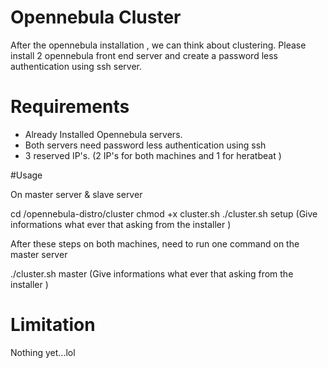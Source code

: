 # Opennebula Cluster
After the opennebula installation , we can think about clustering. Please install 2 opennebula front end server and create a password less authentication using ssh server.

# Requirements
* Already Installed Opennebula servers. 
* Both servers need password less authentication using ssh
* 3 reserved IP's. (2 IP's for both machines and 1 for heratbeat )

#Usage

On master server & slave server

 cd /opennebula-distro/cluster
 chmod +x cluster.sh
 ./cluster.sh setup               (Give informations what ever that asking from the installer )

After these steps on both machines, need to run one command on the master server

 ./cluster.sh master              (Give informations what ever that asking from the installer )

# Limitation

 Nothing yet...lol
